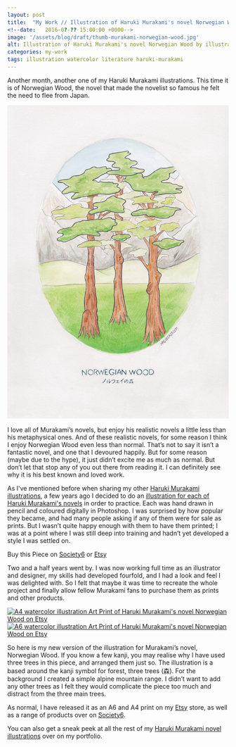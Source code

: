 ```yaml
---
layout: post
title:  "My Work // Illustration of Haruki Murakami's novel Norwegian Wood"
<!--date: 	2016-0?-?? 15:00:00 +0000-->
image: '/assets/blog/draft/thumb-murakami-norwegian-wood.jpg'
alt: Illustration of Haruki Murakami's novel Norwegian Wood by illustrator / artist Karen Muray of A Rose Cast
categories: my-work
tags: illustration watercolor literature haruki-murakami
---
```


<p class="intro">Another month, another one of my Haruki Murakami illustrations. This time it is of Norwegian Wood, the novel that made the novelist so famous he felt the need to flee from Japan.</p>

![Watercolor illustration of Haruki Murakami's novel Norwegian Wood by illustrator / artist Karen Muray of A Rose Cast](/assets/folio/murakami/illustration-murakami-norwegianwood.jpg "Watercolor illustration of Haruki Murakami's novel Norwegian Wood by illustrator / artist Karen Muray of A Rose Cast")

I love all of Murakami’s novels, but enjoy his realistic novels a little less than his metaphysical ones. And of these realistic novels, for some reason I think I enjoy Norwegian Wood even less than normal. That’s not to say it isn’t a fantastic novel, and one that I devoured happily. But for some reason (maybe due to the hype), it just didn’t excite me as much as normal. But don’t let that stop any of you out there from reading it. I can definitely see why it is his best known and loved work.

As I've mentioned before when sharing my other [Haruki Murakami illustrations](/tag/Haruki-Murakami/ "Watercolour Illustration for Haruki Murakami's Novels"), a few years ago I decided to do an [illustration for each of Haruki Murakami's novels](http://www.akaihane.co.uk/post/54588755092/haruki-murakami "The original Haruki Murakami novel illustrations") in order to practice. Each was hand drawn in pencil and coloured digitally in Photoshop. I was surprised by how popular they became, and had many people asking if any of them were for sale as prints. But I wasn’t quite happy enough with them to have them printed; I was at a point where I was still deep into training and hadn’t yet developed a style I was settled on.

<div class="highlight">
  <p>Buy <span class="the">this</span> Piece <span class="the">on</span>
    <a href="https://society6.com/product/LINK" title="Buy Watercolor illustration of Haruki Murakami's novel Norwegian Wood on the A Rose Cast Society6 store">Society6</a>
    <span class="the">or</span>
    <a href="https://www.etsy.com/shop/ARoseCast?section_id=18192366" title="Buy Watercolor illustration of Haruki Murakami's novel Norwegian Wood on the A Rose Cast Etsy store">Etsy</a>
  </p>
</div>

Two and a half years went by. I was now working full time as an illustrator and designer, my skills had developed fourfold, and I had a look and feel I was delighted with. So I felt that maybe it was time to recreate the whole project and finally allow fellow Murakami fans to purchase them as prints and other products.

<div class="row">
	<div class="col-md-6">
		<a href="https://www.etsy.com/shop/ARoseCast?section_id=18192366" title="A4 watercolor illustration Art Print of Haruki Murakami's novel Norwegian Wood on Etsy"><img src="/assets/blog/draft/a4-illustration-murakami-norwegian-wood.jpg" alt="A4 watercolor illustration Art Print of Haruki Murakami's novel Norwegian Wood on Etsy"></a>
	</div>
	<div class="col-md-6">
		<a href="https://www.etsy.com/shop/ARoseCast?section_id=18192366" title="A6 watercolor illustration Art Print of Haruki Murakami's novel Norwegian Wood on Etsy"><img src="/assets/blog/draft/a6-illustration-murakami-norwegian-wood.jpg" alt="A6 watercolor illustration Art Print of Haruki Murakami's novel Norwegian Wood on Etsy"></a>
	</div>
</div>

So here is my new version of the illustration for Murakami’s novel, Norwegian Wood. If you know a few kanji, you may realise why I have used three trees in this piece, and arranged them just so. The illustration is a based around the kanji symbol for forest, three trees (森). For the background I created a simple alpine mountain range. I didn’t want to add any other trees as I felt they would complicate the piece too much and distract from the three main trees.

As normal, I have released it as an A6 and A4 print on my [Etsy](https://www.etsy.com/shop/ARoseCast?section_id=18192366 "Watercolour Illustration for Haruki Murakami's Norwegian Wood on Esty") store, as well as a range of products over on [Society6](LINK "Watercolour Illustration for Haruki Murakami's Norwegian Wood on Esty").

You can also get a sneak peek at all the rest of my <a href="/project/illustration-murakami.html" title="Haruki Murakami novel watercolor illustrations by illustrator / artist Karen Muray of A Rose Cast">Haruki Murakami novel illustrations</a> over on my portfolio.